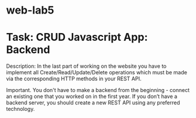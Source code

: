 # web-lab5

# Task: CRUD Javascript App: Backend

Description: In the last part of working on the website you have to implement all Create/Read/Update/Delete operations which must be made via the corresponding HTTP methods in your REST API.

Important. You don't have to make a backend from the beginning - connect an existing one that you worked on in the first year.
If you don’t have a backend server, you should create a new REST API using any preferred technology.
